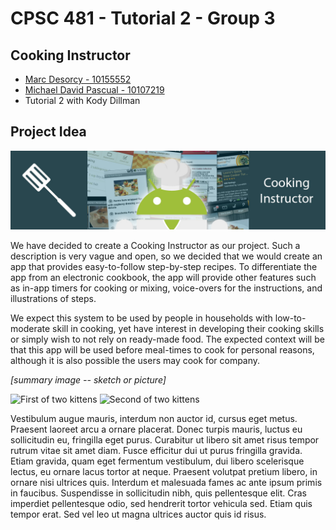 # CPSC 481 - Tutorial 2 - Group 3

## Cooking Instructor

* [Marc Desorcy - 10155552](marc.desorcy@ucalgary.ca)
* [Michael David Pascual - 10107219](mnpascua@ucalgary.ca)
* Tutorial 2 with Kody Dillman

## Project Idea

![](https://github.com/mdnpascual/481-project-template/blob/master/banner.jpg?raw=true "Banner Image")

We have decided to create a Cooking Instructor as our project. Such a description is very vague and open, so we decided that we would create an app that provides easy-to-follow step-by-step recipes. To differentiate the app from an electronic cookbook, the app will provide other features such as in-app timers for cooking or mixing, voice-overs for the instructions, and illustrations of steps.

We expect this system to be used by people in households with low-to-moderate skill in cooking, yet have interest in developing their cooking skills or simply wish to not rely on ready-made food. The expected context will be that this app will be used before meal-times to cook for personal reasons, although it is also possible the users may cook for company.

_[summary image -- sketch or picture]_

![](http://lorempixel.com/550/450 "First of two kittens")
![](http://lorempixel.com/550/450 "Second of two kittens")

Vestibulum augue mauris, interdum non auctor id, cursus eget metus. Praesent laoreet arcu a ornare placerat. Donec turpis mauris, luctus eu sollicitudin eu, fringilla eget purus. Curabitur ut libero sit amet risus tempor rutrum vitae sit amet diam. Fusce efficitur dui ut purus fringilla gravida. Etiam gravida, quam eget fermentum vestibulum, dui libero scelerisque lectus, eu ornare lacus tortor at neque. Praesent volutpat pretium libero, in ornare nisi ultrices quis. Interdum et malesuada fames ac ante ipsum primis in faucibus. Suspendisse in sollicitudin nibh, quis pellentesque elit. Cras imperdiet pellentesque odio, sed hendrerit tortor vehicula sed. Etiam quis tempor erat. Sed vel leo ut magna ultrices auctor quis id risus.
